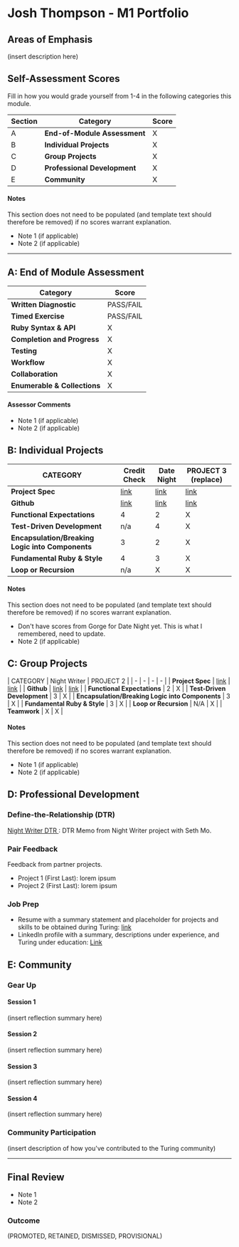 # Josh Thompson - M1 Portfolio

## Areas of Emphasis

(insert description here)

## Self-Assessment Scores

Fill in how you would grade yourself from 1-4 in the following categories this module.

| Section | Category | Score |
| - | ----- | - |
| A | **End-of-Module Assessment** | X |
| B | **Individual Projects** | X |
| C | **Group Projects** | X |
| D | **Professional Development** | X |
| E | **Community** | X |

#### Notes

This section does not need to be populated (and template text should therefore be removed) if no scores warrant explanation.

*   Note 1 (if applicable)
*   Note 2 (if applicable)

------------------------------------------------

## A: End of Module Assessment

| Category | Score |
| ----- | - |
| **Written Diagnostic** | PASS/FAIL |
| **Timed Exercise** | PASS/FAIL |
| **Ruby Syntax & API** | X |
| **Completion and Progress** | X |
| **Testing** | X |
| **Workflow** | X |
| **Collaboration** | X |
| **Enumerable & Collections** | X |

#### Assessor Comments

*   Note 1 (if applicable)
*   Note 2 (if applicable)


## B: Individual Projects

| CATEGORY | Credit Check | Date Night | PROJECT 3 (replace) |
| - | - | - | - |
| **Project Spec** | [link](http://backend.turing.io/module1/projects/credit_check) | [link](http://backend.turing.io/module1/projects/date_night) | [link](http://example.com) |
| **Github** | [link](https://github.com/josh-works/mod1_homework/blob/master/credit_check.rb) | [link](https://github.com/josh-works/date_night/tree/master) | [link](http://example.com) |
| **Functional Expectations** | 4 | 2 | X |
| **Test-Driven Development** | n/a | 4 | X |
| **Encapsulation/Breaking Logic into Components** | 3 | 2 | X |
| **Fundamental Ruby & Style** | 4 | 3 | X |
| **Loop or Recursion** | n/a | X | X |

#### Notes

This section does not need to be populated (and template text should therefore be removed) if no scores warrant explanation.

*   Don't have scores from Gorge for Date Night yet. This is what I remembered, need to update.
*   Note 2 (if applicable)


## C: Group Projects

| CATEGORY | Night Writer | PROJECT 2 |
| - | - | - | - |
| **Project Spec** | [link](http://backend.turing.io/module1/projects/night_writer) | [link](http://example.com) |
| **Github** | [link](https://github.com/josh-works/night_writer) | [link](http://example.com) |
| **Functional Expectations** | 2 | X |
| **Test-Driven Development** | 3 | X |
| **Encapsulation/Breaking Logic into Components** | 3 | X |
| **Fundamental Ruby & Style** | 3 | X |
| **Loop or Recursion** | N/A | X |
| **Teamwork** | X | X |

#### Notes

This section does not need to be populated (and template text should therefore be removed) if no scores warrant explanation.

*   Note 1 (if applicable)
*   Note 2 (if applicable)


## D: Professional Development

### Define-the-Relationship (DTR)

[Night Writer DTR ](https://docs.google.com/document/d/1wdLkKnqhbDR7-tn0veq9xZat20eQGFhp9QDvTZFfPTI/edit#): DTR Memo from Night Writer project with Seth Mo.

### Pair Feedback

Feedback from partner projects.

*   Project 1 (First Last): lorem ipsum
*   Project 2 (First Last): lorem ipsum

### Job Prep

*   Resume with a summary statement and placeholder for projects and skills to be obtained during Turing: [link](http://example.com)
*   LinkedIn profile with a summary, descriptions under experience, and Turing under education: [Link](http://example.com)



## E: Community

### Gear Up

#### Session 1
(insert reflection summary here)

#### Session 2
(insert reflection summary here)

#### Session 3
(insert reflection summary here)

#### Session 4
(insert reflection summary here)

### Community Participation
(insert description of how you've contributed to the Turing community)

-------------------------------------------------------------

## Final Review

*   Note 1
*   Note 2

### Outcome

(PROMOTED, RETAINED, DISMISSED, PROVISIONAL)
